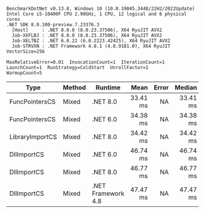 ```

BenchmarkDotNet v0.13.8, Windows 10 (10.0.19045.3448/22H2/2022Update)
Intel Core i5-10400F CPU 2.90GHz, 1 CPU, 12 logical and 6 physical cores
.NET SDK 8.0.100-preview.7.23376.3
  [Host]     : .NET 8.0.0 (8.0.23.37506), X64 RyuJIT AVX2
  Job-XXFLBJ : .NET 8.0.0 (8.0.23.37506), X64 RyuJIT AVX2
  Job-XELTBZ : .NET 6.0.22 (6.0.2223.42425), X64 RyuJIT AVX2
  Job-STRVXN : .NET Framework 4.8.1 (4.8.9181.0), X64 RyuJIT VectorSize=256

MaxRelativeError=0.01  InvocationCount=1  IterationCount=1  
LaunchCount=1  RunStrategy=ColdStart  UnrollFactor=1  
WarmupCount=5  

```
| Type            | Method | Runtime            | Mean     | Error | Median   | Min      | Max      | Allocated |
|---------------- |------- |------------------- |---------:|------:|---------:|---------:|---------:|----------:|
| FuncPointersCS  | Mixed  | .NET 8.0           | 33.41 ms |    NA | 33.41 ms | 33.41 ms | 33.41 ms |    1000 B |
| FuncPointersCS  | Mixed  | .NET 6.0           | 34.38 ms |    NA | 34.38 ms | 34.38 ms | 34.38 ms |    1240 B |
| LibraryImportCS | Mixed  | .NET 8.0           | 34.42 ms |    NA | 34.42 ms | 34.42 ms | 34.42 ms |     952 B |
| DllImportCS     | Mixed  | .NET 6.0           | 46.74 ms |    NA | 46.74 ms | 46.74 ms | 46.74 ms |    1192 B |
| DllImportCS     | Mixed  | .NET 8.0           | 46.77 ms |    NA | 46.77 ms | 46.77 ms | 46.77 ms |     952 B |
| DllImportCS     | Mixed  | .NET Framework 4.8 | 47.47 ms |    NA | 47.47 ms | 47.47 ms | 47.47 ms |         - |
